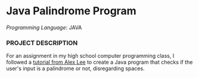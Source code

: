 # Java Palindrome Program

*Programming Language*: JAVA

### PROJECT DESCRIPTION

For an assignment in my high school computer programming class, I followed a [tutorial from Alex Lee](https://www.youtube.com/watch?v=AoRYeB7Os3M) to create a Java program that checks if the user's input is a palindrome or not, disregarding spaces.